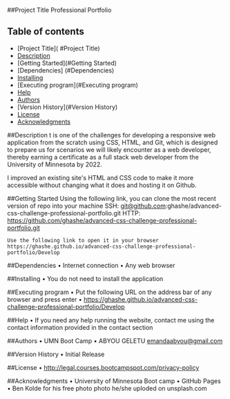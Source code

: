 ##Project Title
Professional Portfolio

## Table of contents

- [Project Title]( #Project Title)
- [Description ](#Description)
- [Getting Started](#Getting Started)
- [Dependencies] (#Dependencies)
- [Installing](#Installing)
- [Executing program](#Executing program)
- [Help](#Help)
- [Authors](#Authors)
- [Version History](#Version History)
- [License](#License)
- [Acknowledgments](#Acknowledgments)

##Description
t is one of the challenges for developing a responsive web application from the scratch using CSS, HTML, and Git, which is designed to prepare us for scenarios we will likely encounter as a web developer, thereby earning a certificate as a full stack web developer from the University of Minnesota by 2022.

I improved an existing site's HTML and CSS code to make it more accessible without changing what it does and hosting it on Github.

##Getting Started
Using the following link, you can clone the most recent version of repo into your machine
SSH: git@github.com:ghashe/advanced-css-challenge-professional-portfolio.git
HTTP: https://github.com/ghashe/advanced-css-challenge-professional-portfolio.git

    Use the following link to open it in your browser
    https://ghashe.github.io/advanced-css-challenge-professional-portfolio/Develop

##Dependencies
• Internet connection
• Any web browser

##Installing
• You do not need to install the application

##Executing program
• Put the following URL on the address bar of any browser and press enter
• https://ghashe.github.io/advanced-css-challenge-professional-portfolio/Develop

##Help
• If you need any help running the website, contact me using the contact information provided in the contact section

##Authors
• UMN Boot Camp
• ABYOU GELETU emandaabyou@gmail.com

##Version History
• Initial Release

##License
• http://legal.courses.bootcampspot.com/privacy-policy

##Acknowledgments
• University of Minnesota Boot camp
• GitHub Pages
• Ben Kolde for his free photo photo he/she uploded on unsplash.com
